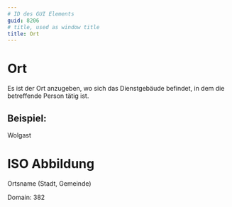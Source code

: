```yaml
---
# ID des GUI Elements
guid: 8206
# title, used as window title
title: Ort
---
```


# Ort

Es ist der Ort anzugeben, wo sich das Dienstgebäude befindet, in dem die betreffende Person tätig ist.

## Beispiel:

Wolgast

# ISO Abbildung

Ortsname (Stadt, Gemeinde)

Domain: 382
